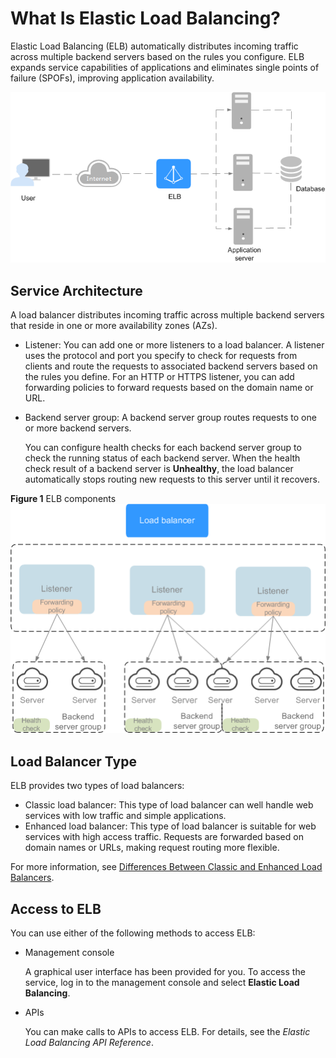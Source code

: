 # What Is Elastic Load Balancing?<a name="EN-US_TOPIC_0092382523"></a>

Elastic Load Balancing \(ELB\) automatically distributes incoming traffic across multiple backend servers based on the rules you configure. ELB expands service capabilities of applications and eliminates single points of failure \(SPOFs\), improving application availability.

![](figures/image-1.png)

## Service Architecture<a name="section031725010213"></a>

A load balancer distributes incoming traffic across multiple backend servers that reside in one or more availability zones \(AZs\).

-   Listener: You can add one or more listeners to a load balancer. A listener uses the protocol and port you specify to check for requests from clients and route the requests to associated backend servers based on the rules you define. For an HTTP or HTTPS listener, you can add forwarding policies to forward requests based on the domain name or URL.
-   Backend server group: A backend server group routes requests to one or more backend servers.

    You can configure health checks for each backend server group to check the running status of each backend server. When the health check result of a backend server is  **Unhealthy**, the load balancer automatically stops routing new requests to this server until it recovers.


**Figure  1**  ELB components<a name="fig1466064812255"></a>  
![](figures/elb-components.png "elb-components")

## Load Balancer Type<a name="section207361012122212"></a>

ELB provides two types of load balancers:

-   Classic load balancer: This type of load balancer can well handle web services with low traffic and simple applications.
-   Enhanced load balancer: This type of load balancer is suitable for web services with high access traffic. Requests are forwarded based on domain names or URLs, making request routing more flexible.

For more information, see  [Differences Between Classic and Enhanced Load Balancers](differences-between-classic-and-enhanced-load-balancers.md).

## Access to ELB<a name="section17818164132517"></a>

You can use either of the following methods to access ELB:

-   Management console

    A graphical user interface has been provided for you. To access the service, log in to the management console and select  **Elastic Load Balancing**.


-   APIs

    You can make calls to APIs to access ELB. For details, see the  _Elastic Load Balancing API Reference_.


